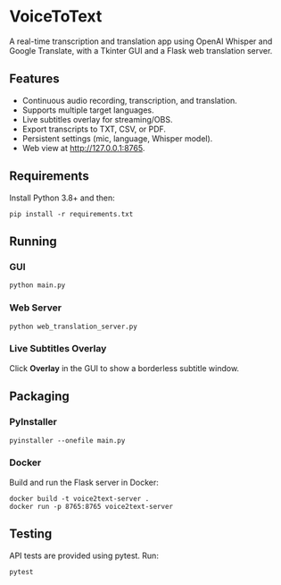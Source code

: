 # VoiceToText

A real-time transcription and translation app using OpenAI Whisper and Google Translate, with a Tkinter GUI and a Flask web translation server.

## Features

- Continuous audio recording, transcription, and translation.
- Supports multiple target languages.
- Live subtitles overlay for streaming/OBS.
- Export transcripts to TXT, CSV, or PDF.
- Persistent settings (mic, language, Whisper model).
- Web view at http://127.0.0.1:8765.

## Requirements

Install Python 3.8+ and then:

```
pip install -r requirements.txt
```

## Running

### GUI

```
python main.py
```

### Web Server

```
python web_translation_server.py
```

### Live Subtitles Overlay

Click **Overlay** in the GUI to show a borderless subtitle window.

## Packaging

### PyInstaller

```
pyinstaller --onefile main.py
```

### Docker

Build and run the Flask server in Docker:

```
docker build -t voice2text-server .
docker run -p 8765:8765 voice2text-server
```

## Testing

API tests are provided using pytest. Run:

```
pytest
```
